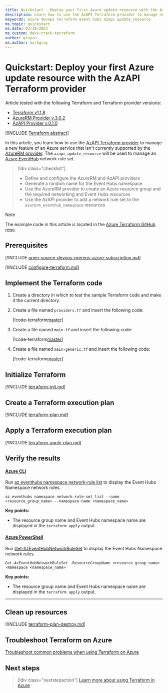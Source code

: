 ```yaml
---
title: Quickstart - Deploy your first Azure update-resource with the AzAPI Terraform provider
description: Learn how to use the AzAPI Terraform provider to manage network rules on an Azure Event Hubs namespace
keywords: azure devops terraform event hubs azapi update_resource
ms.topic: quickstart
ms.date: 03/18/2023
ms.custom: devx-track-terraform
author: grayzu
ms.author: markgray
---
```


# Quickstart: Deploy your first Azure update resource with the AzAPI Terraform provider

Article tested with the following Terraform and Terraform provider versions:

- [Terraform v1.1.8](https://releases.hashicorp.com/terraform/)
- [AzureRM Provider v.3.0.2](https://registry.terraform.io/providers/hashicorp/azurerm/latest/docs)
- [AzAPI Provider v.0.1.0](https://registry.terraform.io/providers/azure/azapi/latest/docs)

[!INCLUDE [Terraform abstract](./includes/abstract.md)]

In this article, you learn how to use the [AzAPI Terraform provider](https://registry.terraform.io/providers/azure/azapi/latest/docs) to manage a new feature of an Azure service that isn't currently supported by the [AzureRM provider](https://registry.terraform.io/providers/hashicorp/azurerm/latest/docs). The `azapi_update_resource` will be used to manage an [Azure EventHub](/azure/event-hubs/) network rule set.

> [!div class="checklist"]
> * Define and configure the AzureRM and AzAPI providers
> * Generate a random name for the Event Hubs namespace
> * Use the AzureRM provider to create an Azure resource group and the required networking and Event Hubs resources
> * Use the AzAPI provider to add a network rule set to the `azurerm_eventhub_namespace` resources

> [!NOTE]
> The example code in this article is located in the [Azure Terraform GitHub repo](https://github.com/Azure/terraform/tree/master/quickstart/101-azapi-eventhub-network-rules).

## Prerequisites

[!INCLUDE [open-source-devops-prereqs-azure-subscription.md](../includes/open-source-devops-prereqs-azure-subscription.md)]

[!INCLUDE [configure-terraform.md](includes/configure-terraform.md)]

## Implement the Terraform code

1. Create a directory in which to test the sample Terraform code and make it the current directory.

1. Create a file named `providers.tf` and insert the following code:

    [!code-terraform[master](../../terraform_samples/quickstart/101-azapi-eventhub-network-rules/providers.tf)]

1. Create a file named `main.tf` and insert the following code:

    [!code-terraform[master](../../terraform_samples/quickstart/101-azapi-eventhub-network-rules/main.tf)]

1. Create a file named `main-generic.tf` and insert the following code:

    [!code-terraform[master](../../terraform_samples/quickstart/101-azapi-eventhub-network-rules/main-generic.tf)]

## Initialize Terraform

[!INCLUDE [terraform-init.md](includes/terraform-init.md)]

## Create a Terraform execution plan

[!INCLUDE [terraform-plan.md](includes/terraform-plan.md)]

## Apply a Terraform execution plan

[!INCLUDE [terraform-apply-plan.md](includes/terraform-apply-plan.md)]

## Verify the results

#### [Azure CLI](#tab/azure-cli)

Run [az eventhubs namespace network-rule list](cli/azure/eventhubs/namespace/network-rule-set#az-eventhubs-namespace-network-rule-set-list) to display the Event Hubs Namespace network rules.

```azurecli
az eventhubs namespace network-rule-set list --name <resource_group_name> --namespace-name <namespace_name>
```

**Key points:**

- The resource group name and Event Hubs namespace name are displayed in the `terraform apply` output.

#### [Azure PowerShell](#tab/azure-powershell)

Run [Get-AzEventHubNetworkRuleSet](/powershell/module/az.eventhub/Get-AzEventHubNetworkRuleSet) to display the Event Hubs Namespace network rules.

```azurepowershell
Get-AzEventHubNetworkRuleSet -ResourceGroupName <resource_group_name> -Namespace <namespace_name>
```

**Key points:**

- The resource group name and Event Hubs namespace name are displayed in the `terraform apply` output.

---

## Clean up resources

[!INCLUDE [terraform-plan-destroy.md](includes/terraform-plan-destroy.md)]

## Troubleshoot Terraform on Azure

[Troubleshoot common problems when using Terraform on Azure](troubleshoot.md)

## Next steps

> [!div class="nextstepaction"]
> [Learn more about using Terraform in Azure](/azure/terraform)
